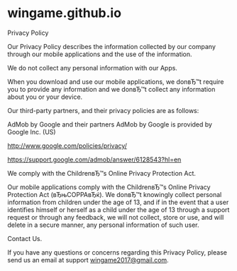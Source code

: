 # wingame.github.io
Privacy Policy


Our Privacy Policy describes the information collected by our company through our mobile applications and the use of the information.


We do not collect any personal information with our Apps.


When you download and use our mobile applications, we donвЂ™t require you to provide any information and we donвЂ™t collect any information about you or your device.


Our third-party partners, and their privacy policies are as follows:

AdMob by Google and their partners
AdMob by Google is provided by Google Inc. (US)

http://www.google.com/policies/privacy/

https://support.google.com/admob/answer/6128543?hl=en


We comply with the ChildrenвЂ™s Online Privacy Protection Act.


Our mobile applications comply with the ChildrenвЂ™s Online Privacy Protection Act (вЂњCOPPAвЂќ). We donвЂ™t knowingly collect personal information from children under the age of 13, and if in the event that a user identifies himself or herself as a child under the age of 13 through a support request or through any feedback, we will not collect, store or use, and will delete in a secure manner, any personal information of such user.


Contact Us.


If you have any questions or concerns regarding this Privacy Policy, please send us an email at support wingame2017@gmail.com.
